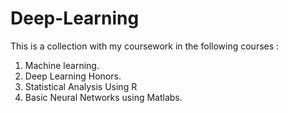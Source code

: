 # Deep-Learning
This is a collection with my coursework in the following courses :
1. Machine learning.
2. Deep Learning Honors.
3. Statistical Analysis Using R
4. Basic Neural Networks using Matlabs.
